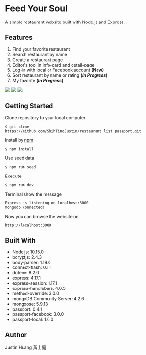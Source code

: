# Feed Your Soul
A simple restaurant website built with Node.js and Express.

## Features
1. Find your favorite restaurant
2. Search restaurant by name
3. Create a restaurant page 
4. Editor's tool in info-card and detail-page 
5. Log-in with local or Facebook account **(New)**
6. Sort restaurant by name or rating **(*In Progress*)**
7. My favorite **(*In Progress*)**

![](https://i.imgur.com/Ut88f9Q.png)
![](https://i.imgur.com/KlCYub0.png)
![](https://i.imgur.com/O3Aq2Nu.jpg)

## Getting Started
Clone repository to your local computer
```
$ git clone https://github.com/ShihTingJustin/restaurant_list_passport.git
```
Install by [npm](https://www.npmjs.com/)
```
$ npm install
```
Use seed data 
```
$ npm run seed
```
Execute 
```
$ npm run dev 
```
Terminal show the message 
 ```
Express is listening on localhost:3000
mongodb connected!
```
Now you can browse the website on 
```
http://localhost:3000
```
## Built With
* Node.js: 10.15.0
* bcryptjs: 2.4.3
* body-parser: 1.19.0
* connect-flash: 0.1.1
* dotenv: 8.2.0
* express: 4.17.1
* express-session: 1.17.1
* express-handlebars: 4.0.3
* method-override: 3.0.0
* mongoDB Community Server: 4.2.6
* mongoose: 5.9.13
* passport: 0.4.1
* passport-facebook: 3.0.0
* passport-local: 1.0.0

## Author
Justin Huang 黃士庭 
